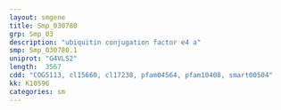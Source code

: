 ```yaml
---
layout: smgene
title: Smp_030780
grp: Smp_03
description: "ubiquitin conjugation factor e4 a"
smp: Smp_030780.1
uniprot: "G4VLS2"
length:  3567
cdd: "COG5113, cl15660, cl17238, pfam04564, pfam10408, smart00504"
kk: K10596
categories: sm
---
```


